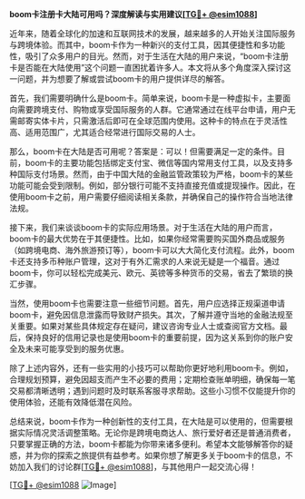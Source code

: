**boom卡注册卡大陆可用吗？深度解读与实用建议[[TG💪+ @esim1088](https://t.me/s/esim1088)]**

近年来，随着全球化的加速和互联网技术的发展，越来越多的人开始关注国际服务与跨境体验。而其中，boom卡作为一种新兴的支付工具，因其便捷性和多功能性，吸引了众多用户的目光。然而，对于生活在大陆的用户来说，“boom卡注册卡是否能在大陆使用”这个问题一直困扰着许多人。本文将从多个角度深入探讨这一问题，并为想要了解或尝试boom卡的用户提供详尽的解答。

首先，我们需要明确什么是boom卡。简单来说，boom卡是一种虚拟卡，主要面向需要跨境支付、购物或享受国际服务的人群。它通常通过在线平台申请，用户无需邮寄实体卡片，只需激活后即可在全球范围内使用。这种卡的特点在于灵活性高、适用范围广，尤其适合经常进行国际交易的人士。

那么，boom卡在大陆是否可用呢？答案是：可以！但需要满足一定的条件。目前，boom卡的主要功能包括绑定支付宝、微信等国内常用支付工具，以及支持多种国际支付场景。然而，由于中国大陆的金融监管政策较为严格，boom卡的某些功能可能会受到限制。例如，部分银行可能不支持直接充值或提现操作。因此，在使用boom卡之前，用户需要仔细阅读相关条款，并确保自己的操作符合当地法律法规。

接下来，我们来谈谈boom卡的实际应用场景。对于生活在大陆的用户而言，boom卡的最大优势在于其便捷性。比如，如果你经常需要购买国外商品或服务（如跨境电商、海外旅游预订等），boom卡可以大大简化支付流程。此外，boom卡还支持多币种账户管理，这对于有外汇需求的人来说无疑是一个福音。通过boom卡，你可以轻松完成美元、欧元、英镑等多种货币的交易，省去了繁琐的换汇步骤。

当然，使用boom卡也需要注意一些细节问题。首先，用户应选择正规渠道申请boom卡，避免因信息泄露而导致财产损失。其次，了解并遵守当地的金融法规至关重要。如果对某些具体规定存在疑问，建议咨询专业人士或查阅官方文档。最后，保持良好的信用记录也是使用boom卡的重要前提，因为这关系到你的账户安全及未来可能享受到的服务优惠。

除了上述内容外，还有一些实用的小技巧可以帮助你更好地利用boom卡。例如，合理规划预算，避免因超支而产生不必要的费用；定期检查账单明细，确保每一笔交易都清晰透明；遇到问题时及时联系客服寻求帮助。这些小习惯不仅能提升你的使用体验，还能有效降低潜在风险。

总结来说，boom卡作为一种创新性的支付工具，在大陆是可以使用的，但需要根据实际情况灵活调整策略。无论你是跨境电商达人、旅行爱好者还是普通消费者，只要掌握正确的方法，boom卡都能为你带来诸多便利。希望本文能够解答你的疑惑，并为你的探索之旅提供有益参考。如果你想了解更多关于boom卡的信息，不妨加入我们的讨论群[[TG💪+ @esim1088](https://t.me/s/esim1088)]，与其他用户一起交流心得！

[[TG💪+ @esim1088](https://t.me/s/esim1088) ![Image](https://i.postimg.cc/4NQfJmqS/Snipaste-2025-05-13-00-14-12.png)]